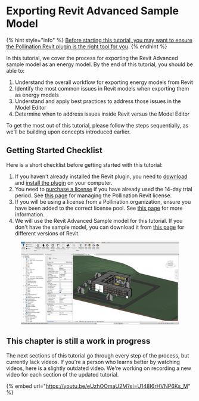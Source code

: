 # Exporting Revit Advanced Sample Model

{% hint style="info" %}
[Before starting this tutorial, you may want to ensure the Pollination Revit plugin is the right tool for you](../before-you-begin.md).
{% endhint %}

In this tutorial, we cover the process for exporting the Revit Advanced sample model as an energy model. By the end of this tutorial, you should be able to:

1. Understand the overall workflow for exporting energy models from Revit
2. Identify the most common issues in Revit models when exporting them as energy models
3. Understand and apply best practices to address those issues in the Model Editor
4. Determine when to address issues inside Revit versus the Model Editor

To get the most out of this tutorial, please follow the steps sequentially, as we'll be building upon concepts introduced earlier.

## Getting Started Checklist <a href="#getting-started-checklist" id="getting-started-checklist"></a>

Here is a short checklist before getting started with this tutorial:

1. If you haven't already installed the Revit plugin, you need to [download](../../get-started/setting-up-rhino-grasshopper-and-revit-plugins/download-plugins.md) and [install the plugin](../../get-started/setting-up-rhino-grasshopper-and-revit-plugins/download-and-install-plugins.md) on your computer.
2. You need to [purchase a license](../../get-started/setting-up-rhino-grasshopper-and-revit-plugins/purchase-and-manage-plugins.md) if you have already used the 14-day trial period. See [this page](../core-concepts-and-best-practices/managing-pollination-revit-license.md) for managing the Pollination Revit license.
3. If you will be using a license from a Pollination organization, ensure you have been added to the correct license pool. See [this page](../../get-started/manage-license-pool.md) for more information.
4. We will use the Revit Advanced Sample model for this tutorial. If you don't have the sample model, you can download it from [this page](https://drive.google.com/drive/folders/1sUdlhcai6RS7IMr-_WjC1orQqesrm6lT?usp=sharing) for different versions of Revit.

<figure><img src="../../.gitbook/assets/image (54) (1).png" alt=""><figcaption></figcaption></figure>

## This chapter is still a work in progress

The next sections of this tutorial go through every step of the process, but currently lack videos. If you're a person who learns better by watching videos, here is a slightly outdated video. We're working on recording a new video for each section of the updated tutorial.

{% embed url="https://youtu.be/eUzhOOmaU2M?si=U148I6rHVNP6Ks_M" %}
